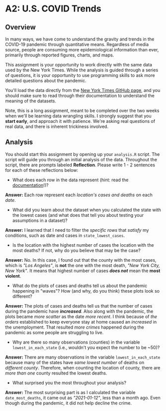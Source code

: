 # A2: U.S. COVID Trends

## Overview
In many ways, we have come to understand the gravity and trends in the COVID-19 pandemic through quantitative means. Regardless of media source, people are consuming more epidemiological information than ever, primarily through reported figures, charts, and maps.

This assignment is your opportunity to work directly with the same data used by the New York Times. While the analysis is guided through a series of questions, it is your opportunity to use programming skills to ask more detailed questions about the pandemic.

You'll load the data directly from the [New York Times GitHub page](https://github.com/nytimes/covid-19-data/), and you should make sure to read through their documentation to understand the meaning of the datasets.

Note, this is a long assignment, meant to be completed over the two weeks when we'll be learning data wrangling skills. I strongly suggest that you **start early**, and approach it with patience. We're asking real questions of real data, and there is inherent trickiness involved.

## Analysis
You should start this assignment by opening up your `analysis.R` script. The script will guide you through an initial analysis of the data. Throughout the script, there are prompts labeled **Reflection**. Please write 1 - 2 sentences for each of these reflections below:

- What does each row in the data represent (hint: read the [documentation](https://github.com/nytimes/covid-19-data/)!)?

**Answer:** Each row represent each _location's cases and deaths_ on each _date_.

- What did you learn about the dataset when you calculated the state with the lowest cases (and what does that tell you about testing your assumptions in a dataset)?

**Answer:** I learned that I need to filter the _specific rows_ that _satisfy_ my conditions, such as date and cases in `state_lowest_cases`.

- Is the location with the highest number of cases the location with the most deaths? If not, why do you believe that may be the case?

**Answer:** No. In this case, I found out that the county with the most cases, which is _"Los Angeles"_, is **not** the one with the most death, _"New York City, New York"_. It means that highest number of cases **_does not_** mean the **most violent**.

- What do the plots of cases and deaths tell us about the  pandemic happening in "waves"? How (and why, do you think) these plots look so different?

**Answer:** The plots of cases and deaths tell us that the number of cases during the pandemic have **_increased_**. Also along with the pandemic, the plots became _more scatter_ as the date _more recent_. I think because of _the orders_ established to keep everyone stay at home caused an _increased_ in the unemployment. That resulted _more crimes_ happened during the pandemic as some people are struggling to live.

- Why are there so many observations (counties) in the variable `lowest_in_each_state` (i.e., wouldn't you expect the number to be ~50)?

**Answer:** There are many observations in the variable `lowest_in_each_state` because many of the states have _same lowest number_ of deaths on _different county_. Therefore, when counting the location of county, there are _more than one_ county resulted the lowest deaths.

- What surprised you the most throughout your analysis?

**Answer:** The most surprising part is as I calculated the variable `date_most_deaths`, it came out as _"2021-01-12"_, less than a month ago. Even though during the pandemic, it did not help decline the crime.
